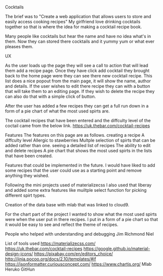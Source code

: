 Cocktails 

The brief was to "Create a web application that allows users to store and easily access cooking recipes"
My girlfriend love drinking cocktails together so that is where the idea for making a cocktail recipe book. 

Many people like cocktails but hear the name and have no idea what's in them. Now they can stored there cocktails 
and it yummy yum or what ever pleases them. 

UX

As the user loads up the page they will see a call to action that will lead them add a recipe page. 
Once they have click add cocktail they brought back to the home page were they can see there new cocktail recipe.
This list does a nice popout from the main page, it will show the name, author and details. 
If the user wishes to edit there recipe they can with a button that will take them to an editing page.
If they wish to delete the recipe they can also do that with a simple click of button.

After the user has added a few recipes they can get a full run down in a form of a pie chart of what the most used
spirts are. 

The cocktail recipes that have been entered and the diffculty level of the coctail came from the below link. 
https://uk.thebar.com/cocktail-recipes 

Features 
The features on this page are as follows. 
    creating a recipe
        A diffculty level
        Allergic to stawberries
        Multple selection of spirts that can be added rather than one. 
    seeing a detailed list of recipes
    The ability to edit and delete recipes
    A pie chart that shows the most used spirts in the lists that have been created. 

Features that could be implemented in the future.
    I would have liked to add some recipes that the user could use as a starting point and 
    remove anything they wished.



Following the mini projects used of materializecss I also used that liberay and added some extra features like
muiltple select function for picking different spirt types. 

Creation of the data base with mlab that was linked to cloud9.

For the chart part of the project I wanted to show what the most used spirts were when the user put in there recipes.
I put in a form of a pie chart so that it would be easy to see and reflect the theme of recipes. 


People who helped with understanding and debugging
Jim Richmond 
Niel 

List of tools used
https://materializecss.com/
https://uk.thebar.com/cocktail-recipes
https://google.github.io/material-design-icons/
https://pixabay.com/en/editors_choice/
http://jinja.pocoo.org/docs/2.10/templates/#if
https://jsonformatter.curiousconcept.com/
https://www.chartjs.org/
Mlab
Heruko 
GitHun